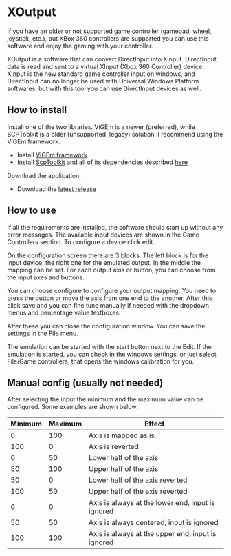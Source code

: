 # XOutput

If you have an older or not supported game controller (gamepad, wheel, joystick, etc.), but XBox 360 controllers are supported you can use this software and enjoy the gaming with your controller.

XOutput is a software that can convert DirectInput into XInput. DirectInput data is read and sent to a virtual XInput (Xbox 360 Controller) device. XInput is the new standard game controller input on windows, and DirectInput can no longer be used with Universal Windows Platform softwares, but with this tool you can use DirectInput devices as well.

## How to install

Install one of the two libraries. ViGEm is a newer (preferred), while SCPToolkit is a older (unsupported, legacy) solution.
I recommend using the ViGEm framework.

* Install [VIGEm framework](https://github.com/nefarius/ViGEm/wiki/Driver-Installation)
* Install [ScpToolkit](https://github.com/nefarius/ScpServer/releases/latest) and all of its dependencies described [here](https://github.com/nefarius/ScpToolkit/blob/master/README.md#installation-requirements)

Download the application:

* Download the [latest release](https://github.com/csutorasa/XOutput/releases/latest)

## How to use

If all the requirements are installed, the software should start up without any error messages.
The available input devices are shown in the Game Controllers section. To configure a device click edit.

On the configuration screen there are 3 blocks. The left block is for the input device, the right one for the emulated output. In the middle the mapping can be set. For each output axis or button, you can choose from the input axes and buttons.

You can choose configure to configure your output mapping. You need to press the button or move the axis from one end to the another. After this click save and you can fine tune manually if needed with the dropdown menus and percentage value textboxes.

After these you can close the configuration window. You can save the settings in the File menu.

The emulation can be started with the start button next to the Edit. If the emulation is started, you can check in the windows settings, or just select File/Game controllers, that opens the windows calibration for you.

## Manual config (usually not needed)

After selecting the input the minimum and the maximum value can be configured. Some examples are shown below:

| Minimum | Maximum | Effect                                            |
|---------|---------|---------------------------------------------------|
| 0       | 100     | Axis is mapped as is                              |
| 100     | 0       | Axis is reverted                                  |
| 0       | 50      | Lower half of the axis                            |
| 50      | 100     | Upper half of the axis                            |
| 50      | 0       | Lower half of the axis reverted                   |
| 100     | 50      | Upper half of the axis reverted                   |
| 0       | 0       | Axis is always at the lower end, input is ignored |
| 50      | 50      | Axis is always centered, input is ignored         |
| 100     | 100     | Axis is always at the upper end, input is ignored |
